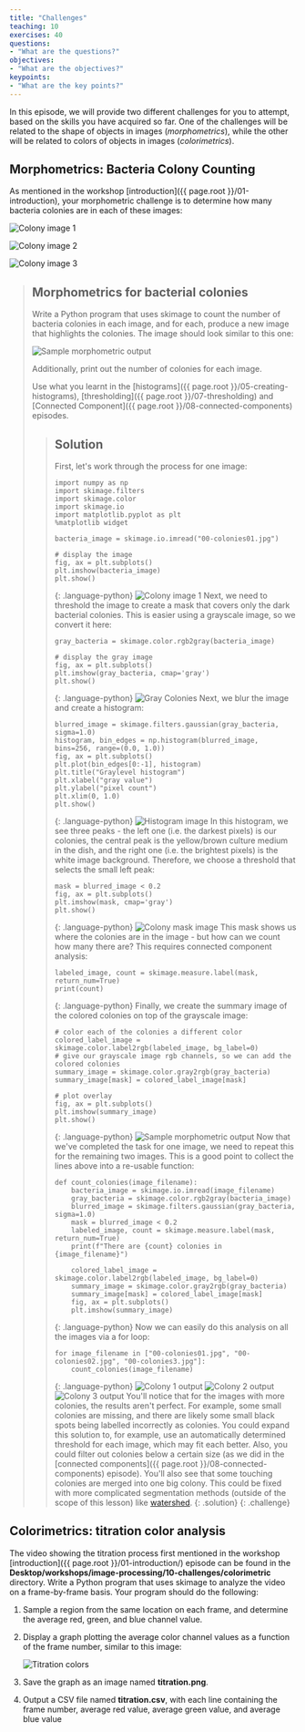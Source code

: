```yaml
---
title: "Challenges"
teaching: 10
exercises: 40
questions:
- "What are the questions?"
objectives:
- "What are the objectives?"
keypoints:
- "What are the key points?"
---
```


In this episode, we will provide two different challenges for you to attempt,
based on the skills you have acquired so far. One of the challenges will be
related to the shape of objects in images (*morphometrics*), while the other
will be related to colors of objects in images (*colorimetrics*).

## Morphometrics: Bacteria Colony Counting

As mentioned in the workshop [introduction]({{ page.root }}/01-introduction),
your morphometric challenge is to determine how many bacteria colonies are in
each of these images:

![Colony image 1](../data/colonies-01.jpg)

![Colony image 2](../data/colonies-02.jpg)

![Colony image 3](../data/colonies-03.jpg)

> ## Morphometrics for bacterial colonies
>
> Write a Python program that uses skimage to count the number of bacteria
> colonies in each image, and for each, produce a new image that highlights the colonies.
> The image should look similar to this one:
>
> ![Sample morphometric output](../fig/colonies-01-summary.png)
>
> Additionally, print out the number of colonies for each image.
>
> Use what you learnt in the [histograms]({{ page.root }}/05-creating-histograms),
> [thresholding]({{ page.root }}/07-thresholding) and
> [Connected Component]({{ page.root }}/08-connected-components) episodes.
>
> > ## Solution
> >
> > First, let's work through the process for one image:
> > ~~~
> > import numpy as np
> > import skimage.filters
> > import skimage.color
> > import skimage.io
> > import matplotlib.pyplot as plt
> > %matplotlib widget
> >
> > bacteria_image = skimage.io.imread("00-colonies01.jpg")
> >
> > # display the image
> > fig, ax = plt.subplots()
> > plt.imshow(bacteria_image)
> > plt.show()
> > ~~~
> > {: .language-python}
> > ![Colony image 1](../fig/colonies-01.jpg)
> > Next, we need to threshold the image to create a mask that covers only
> > the dark bacterial colonies. This is easier using a grayscale
> > image, so we convert it here:
> > ~~~
> > gray_bacteria = skimage.color.rgb2gray(bacteria_image)
> >
> > # display the gray image
> > fig, ax = plt.subplots()
> > plt.imshow(gray_bacteria, cmap='gray')
> > plt.show()
> > ~~~
> > {: .language-python}
> > ![Gray Colonies](../fig/colonies-gray.png)
> > Next, we blur the image and create a histogram:
> > ~~~
> > blurred_image = skimage.filters.gaussian(gray_bacteria, sigma=1.0)
> > histogram, bin_edges = np.histogram(blurred_image, bins=256, range=(0.0, 1.0))
> > fig, ax = plt.subplots()
> > plt.plot(bin_edges[0:-1], histogram)
> > plt.title("Graylevel histogram")
> > plt.xlabel("gray value")
> > plt.ylabel("pixel count")
> > plt.xlim(0, 1.0)
> > plt.show()
> > ~~~
> > {: .language-python}
> > ![Histogram image](../fig/colonies-histogram.png)
> > In this histogram, we see three peaks - the left one (i.e. the darkest pixels) is our colonies,
> > the central peak is the yellow/brown culture medium in the dish, and the right one
> > (i.e. the brightest pixels) is the white image background.
> > Therefore, we choose a threshold that selects the small left peak:
> > ~~~
> > mask = blurred_image < 0.2
> > fig, ax = plt.subplots()
> > plt.imshow(mask, cmap='gray')
> > plt.show()
> > ~~~
> > {: .language-python}
> > ![Colony mask image](../fig/colonies-mask.png)
> > This mask shows us where the colonies are in the image - but how can we count how many there are?
> > This requires connected component analysis:
> > ~~~
> > labeled_image, count = skimage.measure.label(mask, return_num=True)
> > print(count)
> > ~~~
> > {: .language-python}
> > Finally, we create the summary image of the colored colonies on top of the grayscale
> > image:
> > ~~~
> > # color each of the colonies a different color
> > colored_label_image = skimage.color.label2rgb(labeled_image, bg_label=0)
> > # give our grayscale image rgb channels, so we can add the colored colonies
> > summary_image = skimage.color.gray2rgb(gray_bacteria)
> > summary_image[mask] = colored_label_image[mask]
> >
> > # plot overlay
> > fig, ax = plt.subplots()
> > plt.imshow(summary_image)
> > plt.show()
> > ~~~
> > {: .language-python}
> > ![Sample morphometric output](../fig/colonies-01-summary.png)
> > Now that we've completed the task for one image, we need to repeat this for the remaining
> > two images. This is a good point to collect the lines above into a re-usable function:
> > ~~~
> > def count_colonies(image_filename):
> >     bacteria_image = skimage.io.imread(image_filename)
> >     gray_bacteria = skimage.color.rgb2gray(bacteria_image)
> >     blurred_image = skimage.filters.gaussian(gray_bacteria, sigma=1.0)
> >     mask = blurred_image < 0.2
> >     labeled_image, count = skimage.measure.label(mask, return_num=True)
> >     print(f"There are {count} colonies in {image_filename}")
> >
> >     colored_label_image = skimage.color.label2rgb(labeled_image, bg_label=0)
> >     summary_image = skimage.color.gray2rgb(gray_bacteria)
> >     summary_image[mask] = colored_label_image[mask]
> >     fig, ax = plt.subplots()
> >     plt.imshow(summary_image)
> > ~~~
> > {: .language-python}
> > Now we can easily do this analysis on all the images via a for loop:
> > ~~~
> > for image_filename in ["00-colonies01.jpg", "00-colonies02.jpg", "00-colonies3.jpg"]:
> >     count_colonies(image_filename)
> > ~~~
> > {: .language-python}
> > ![Colony 1 output](../fig/colonies-01-summary.png)
> > ![Colony 2 output](../fig/colonies-02-summary.png)
> > ![Colony 3 output](../fig/colonies-03-summary.png)
> > You'll notice that for the images with more colonies, the results aren't perfect.
> > For example, some small colonies are missing, and there are likely some small black
> > spots being labelled incorrectly as colonies. You could expand this solution to, for example,
> > use an automatically determined threshold for each image, which may fit each better. Also,
> > you could filter out colonies below a certain size (as we did in the
> > [connected components]({{ page.root }}/08-connected-components) episode).
> > You'll also see that some touching colonies are merged into one big colony. This could
> > be fixed with more complicated segmentation methods (outside of the scope of this lesson)
> > like [watershed](https://scikit-image.org/docs/dev/auto_examples/segmentation/plot_watershed.html).
> {: .solution}
{: .challenge}


## Colorimetrics: titration color analysis

The video showing the titration process first mentioned in the workshop
[introduction]({{ page.root }}/01-introduction/) episode can be found in the
**Desktop/workshops/image-processing/10-challenges/colorimetric** directory.
Write a Python program that uses skimage to analyze the video on a
frame-by-frame basis. Your program should do the following:

1. Sample a region from the same location on each frame, and determine the
	average red, green, and blue channel value.

2. Display a graph plotting the average color channel values as a function of
	the frame number, similar to this image:

	![Titration colors](../fig/colorimetric.png)

3. Save the graph as an image named **titration.png**.

4. Output a CSV file named **titration.csv**, with each line containing
	the frame number, average red value, average green value, and average
	blue value
